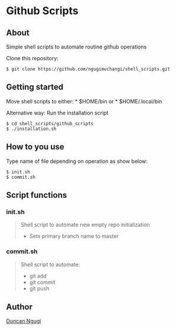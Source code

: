 # Github Scripts
## About
Simple shell scripts to automate routine github operations

Clone this repository:

	$ git clone https://github.com/ngugimuchangi/shell_scripts.git

## Getting started
Move shell scripts to either:
	* $HOME/bin or
	* $HOME/.local/bin

Alternative way: Run the installation script

	$ cd shell_scripts/github_scripts
	$ ./installation.sh

## How to you use
Type name of file depending on operation as show below:

	$ init.sh
	$ commit.sh

## Script functions
### init.sh
> Shell script to automate new empty repo initialization
> * Sets primary branch name to master

### commit.sh
> Shell script to automate:
> * git add
> * git commit
> * git push

## Author
[Duncan Ngugi](https://github.com/ngugimuchangi)
